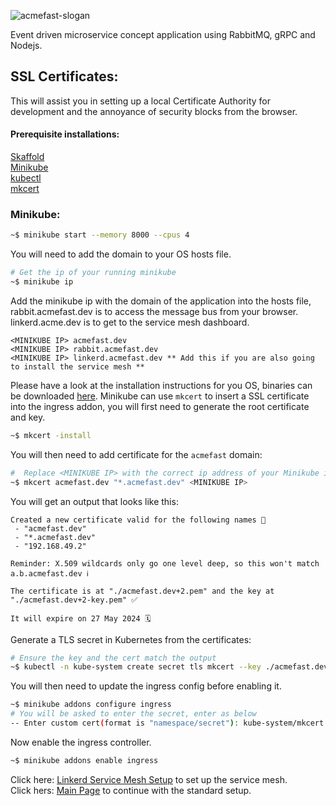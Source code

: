 
![acmefast-slogan](https://user-images.githubusercontent.com/9296659/154143145-06262ea3-02d3-4cce-97f5-bbeb2f8d7c53.png)

Event driven microservice concept application using RabbitMQ, gRPC and Nodejs.

## SSL Certificates:  
This will assist you in setting up a local Certificate Authority for development and the annoyance of security blocks from the browser. 

#### Prerequisite installations:
[Skaffold](https://skaffold.dev)  
[Minikube](https://minikube.sigs.k8s.io/docs/start/)  
[kubectl](https://kubernetes.io/docs/tasks/tools/)   
[mkcert](https://github.com/FiloSottile/mkcert)  

### Minikube:
```bash
~$ minikube start --memory 8000 --cpus 4
```

You will need to add the domain to your OS hosts file.
```bash
# Get the ip of your running minikube
~$ minikube ip
```
Add the minikube ip with the domain of the application into the hosts file, rabbit.acmefast.dev is to access the message bus from your browser. linkerd.acme.dev is
to get to the service mesh dashboard.
```text
<MINIKUBE IP> acmefast.dev
<MINIKUBE IP> rabbit.acmefast.dev
<MINIKUBE IP> linkerd.acmefast.dev ** Add this if you are also going to install the service mesh **
```

Please have a look at the installation instructions for you OS, binaries can be downloaded [here](https://github.com/FiloSottile/mkcert/releases).
Minikube can use ```mkcert``` to insert a SSL certificate into the ingress addon, you will first need to generate the root certificate and key.
```bash
~$ mkcert -install
```
You will then need to add certificate for the ```acmefast``` domain:
```bash
#  Replace <MINIKUBE IP> with the correct ip address of your Minikube instance
~$ mkcert acmefast.dev "*.acmefast.dev" <MINIKUBE IP>
```
You will get an output that looks like this:
```
Created a new certificate valid for the following names 📜
 - "acmefast.dev"
 - "*.acmefast.dev"
 - "192.168.49.2"

Reminder: X.509 wildcards only go one level deep, so this won't match a.b.acmefast.dev ℹ️

The certificate is at "./acmefast.dev+2.pem" and the key at "./acmefast.dev+2-key.pem" ✅

It will expire on 27 May 2024 🗓

```
Generate a TLS secret in Kubernetes from the certificates:
```bash
# Ensure the key and the cert match the output
~$ kubectl -n kube-system create secret tls mkcert --key ./acmefast.dev+2-key.pem --cert ./acmefast.dev+2.pem
```
You will then need to update the ingress config before enabling it.
```bash
~$ minikube addons configure ingress
# You will be asked to enter the secret, enter as below
-- Enter custom cert(format is "namespace/secret"): kube-system/mkcert
````

Now enable the ingress controller.
```bash
~$ minikube addons enable ingress
```

Click here: [Linkerd Service Mesh Setup](https://github.com/EspressoTrip-v2/concept-application/tree/master/infra/service-mesh) to set up the service mesh.  
Click hers: [Main Page](https://github.com/EspressoTrip-v2/concept-application) to continue with the standard setup.